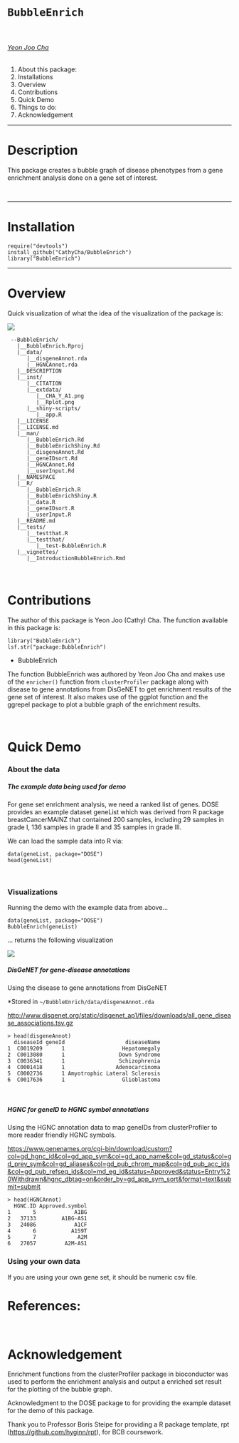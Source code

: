 # `BubbleEnrich`

&nbsp;

###### [Yeon Joo Cha](https://orcid.org/0000-0003-4609-4965)


<!-- TOCbelow -->
1. About this package:<br/>
2. Installations<br/>
3. Overview<br/>
4. Contributions<br/>
5. Quick Demo<br/>
6. Things to do:<br/>
7. Acknowledgement<br/>

<!-- TOCabove -->

----


# Description

This package creates a bubble graph of disease phenotypes from a gene enrichment analysis done on a gene set of interest.

&nbsp;

----

# Installation


```{r}
require("devtools")
install_github("CathyCha/BubbleEnrich")
library("BubbleEnrich")
```

----

# Overview


Quick visualization of what the idea of the visualization of the package is: 


![](./inst/extdata/CHA_Y_A1.png) 

```{r}
 --BubbleEnrich/
   |__BubbleEnrich.Rproj
   |__data/
      |__disgeneAnnot.rda
      |__HGNCAnnot.rda
   |__DESCRIPTION
   |__inst/
      |__CITATION
      |__extdata/
         |__CHA_Y_A1.png
         |__Rplot.png
      |__shiny-scripts/
         |__app.R
   |__LICENSE
   |__LICENSE.md
   |__man/
      |__BubbleEnrich.Rd
      |__BubbleEnrichShiny.Rd
      |__disgeneAnnot.Rd
      |__geneIDsort.Rd
      |__HGNCAnnot.Rd
      |__userInput.Rd
   |__NAMESPACE
   |__R/
      |__BubbleEnrich.R
      |__BubbleEnrichShiny.R
      |__data.R
      |__geneIDsort.R
      |__userInput.R
   |__README.md
   |__tests/
      |__testthat.R
      |__testthat/
         |__test-BubbleEnrich.R
   |__vignettes/
      |__IntroductionBubbleEnrich.Rmd
```

&nbsp;


# Contributions

The author of this package is Yeon Joo (Cathy) Cha. The function available in this package is: 

```{r}
library("BubbleEnrich")
lsf.str("package:BubbleEnrich")
```

* BubbleEnrich 


The function BubbleEnrich was authored by Yeon Joo Cha and makes use of the <code>enricher()</code> function from <code>clusterProfiler</code> package along with disease to gene annotations from DisGeNET to get enrichment results of the gene set of interest. It also makes use of the ggplot function and the ggrepel package to plot a bubble graph of the enrichment results.

&nbsp;


# Quick Demo 


### About the data

##### The example data being used for demo

For gene set enrichment analysis, we need a ranked list of genes. DOSE provides an example dataset geneList which was derived from R package breastCancerMAINZ that contained 200 samples, including 29 samples in grade I, 136 samples in grade II and 35 samples in grade III.

We can load the sample data into R via:

```{r}
data(geneList, package="DOSE")
head(geneList)
```

&nbsp;

### Visualizations 


Running the demo with the example data from above...


```{r}
data(geneList, package="DOSE")
BubbleEnrich(geneList)
```

... returns the following visualization 


![](./inst/extdata/Rplot.png)


##### DisGeNET for gene-disease annotations

Using the disease to gene annotations from DisGeNET 

*Stored in <code>~/BubbleEnrich/data/disgeneAnnot.rda</code>

http://www.disgenet.org/static/disgenet_ap1/files/downloads/all_gene_disease_associations.tsv.gz


```{r}
> head(disgeneAnnot)
  diseaseId geneId                   diseaseName
1  C0019209      1                  Hepatomegaly
2  C0013080      1                 Down Syndrome
3  C0036341      1                 Schizophrenia
4  C0001418      1                Adenocarcinoma
5  C0002736      1 Amyotrophic Lateral Sclerosis
6  C0017636      1                  Glioblastoma
```

&nbsp;

##### HGNC for geneID to HGNC symbol annotations

Using the HGNC annotation data to map geneIDs from clusterProfiler to more reader friendly HGNC symbols. 

https://www.genenames.org/cgi-bin/download/custom?col=gd_hgnc_id&col=gd_app_sym&col=gd_app_name&col=gd_status&col=gd_prev_sym&col=gd_aliases&col=gd_pub_chrom_map&col=gd_pub_acc_ids&col=gd_pub_refseq_ids&col=md_eg_id&status=Approved&status=Entry%20Withdrawn&hgnc_dbtag=on&order_by=gd_app_sym_sort&format=text&submit=submit

```{r}
> head(HGNCAnnot)
  HGNC.ID Approved.symbol
1       5            A1BG
2   37133        A1BG-AS1
3   24086            A1CF
4       6           A1S9T
5       7             A2M
6   27057         A2M-AS1
```

### Using your own data 

If you are using your own gene set, it should be numeric csv file. 


# References: 

&nbsp;


# Acknowledgement

Enrichment functions from the clusterProfiler package in bioconductor was used to perform the enrichment analysis and output a enriched set result for the plotting of the bubble graph.

 
Acknowledgment to the DOSE package to for providing the example dataset for the demo of this package. 

Thank you to Professor Boris Steipe for providing a R package template, rpt (https://github.com/hyginn/rpt), for BCB coursework. 

&nbsp;

&nbsp;
<!-- END -->
